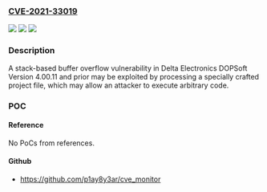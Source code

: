 ### [CVE-2021-33019](https://cve.mitre.org/cgi-bin/cvename.cgi?name=CVE-2021-33019)
![](https://img.shields.io/static/v1?label=Product&message=Delta%20Electronics%20DOPSoft&color=blue)
![](https://img.shields.io/static/v1?label=Version&message=n%2Fa&color=blue)
![](https://img.shields.io/static/v1?label=Vulnerability&message=STACK-BASED%20BUFFER%20OVERFLOW%20CWE-121&color=brighgreen)

### Description

A stack-based buffer overflow vulnerability in Delta Electronics DOPSoft Version 4.00.11 and prior may be exploited by processing a specially crafted project file, which may allow an attacker to execute arbitrary code.

### POC

#### Reference
No PoCs from references.

#### Github
- https://github.com/p1ay8y3ar/cve_monitor

